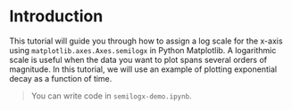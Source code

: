 # Introduction

This tutorial will guide you through how to assign a log scale for the x-axis using `matplotlib.axes.Axes.semilogx` in Python Matplotlib. A logarithmic scale is useful when the data you want to plot spans several orders of magnitude. In this tutorial, we will use an example of plotting exponential decay as a function of time.

> You can write code in `semilogx-demo.ipynb`.
